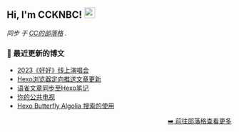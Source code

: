 <h2>Hi, I'm CCKNBC! <img src="https://github.githubassets.com/images/mona-whisper.gif" height="24" /></h2>

<p><em>同步 于 <a href="https://blog.ccknbc.cc">CC的部落格</a> . </em>

### 📕 最近更新的博文

<!-- BLOG-POST-LIST:START -->
- [2023《好好》线上演唱会](https://blog.ccknbc.cc/posts/song-about-you-live-in-the-sky-2023/)
- [Hexo浏览器定向推送文章更新](https://blog.ccknbc.cc/posts/hexo-webpushr-notification/)
- [语雀文章同步至Hexo笔记](https://blog.ccknbc.cc/posts/yuque-to-hexo/)
- [你的公共电视](https://blog.ccknbc.cc/posts/about-pts/)
- [Hexo Butterfly Algolia 搜索的使用](https://blog.ccknbc.cc/posts/hexo-butterfly-algolia/)
<!-- BLOG-POST-LIST:END -->

<p align="right"><a href="https://blog.ccknbc.cc">➡️ 前往部落格查看更多</a></p>
